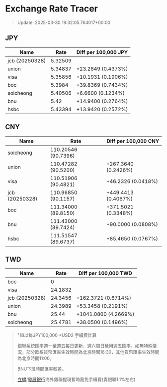 # Exchange Rate Tracer

> Update: 2025-03-30 19:32:05.764017+00:00

## JPY

| Name           |    Rate | Diff per 100,000 JPY   |
|----------------|---------|------------------------|
| jcb (20250328) | 5.32509 |                        |
| union          | 5.34837 | +23.2849 (0.4373%)     |
| visa           | 5.35856 | +10.1931 (0.1906%)     |
| boc            | 5.3984  | +39.8369 (0.7434%)     |
| soicheong      | 5.40506 | +6.6600 (0.1234%)      |
| bnu            | 5.42    | +14.9400 (0.2764%)     |
| hsbc           | 5.43394 | +13.9420 (0.2572%)     |

## CNY

| Name           | Rate                | Diff per 100,000 CNY   |
|----------------|---------------------|------------------------|
| soicheong      | 110.20546	(90.7396) |                        |
| union          | 110.47282	(90.5200) | +267.3640 (0.2426%)    |
| visa           | 110.51906	(90.4821) | +46.2326 (0.0418%)     |
| jcb (20250328) | 110.96850	(90.1157) | +449.4413 (0.4067%)    |
| boc            | 111.34000	(89.8150) | +371.5021 (0.3348%)    |
| bnu            | 111.43000	(89.7424) | +90.0000 (0.0808%)     |
| hsbc           | 111.51547	(89.6737) | +85.4650 (0.0767%)     |

## TWD

| Name           |    Rate | Diff per 100,000 TWD   |
|----------------|---------|------------------------|
| boc            |  0      |                        |
| visa           | 24.1832 |                        |
| jcb (20250328) | 24.3456 | +162.3721 (0.6714%)    |
| union          | 24.3989 | +53.3458 (0.2191%)     |
| bnu            | 25.44   | +1041.0800 (4.2669%)   |
| soicheong      | 25.4781 | +38.0500 (0.1496%)     |


> ¹ IB以每JPY100,000 +USD2 手續費計算
>
> 銀聯系統匯率週一至週五每日更新，週六周日延用週五匯率。如無特殊情況，部分歐系貨幣匯率生效時間為北京時間16:30，其他貨幣匯率生效時間為北京時間11:00。
>
> BNU下班時間匯率較差。
>
> [立橋](https://www.wlbank.com.mo/uploads/ueditor/file/20181211/1544536513900230.pdf)/[發展銀行](https://www.mdb.com.mo/Service_Charges_20230728.pdf)海外銀聯提現暫時豁免手續費(貴銀聯1.1%左右)

